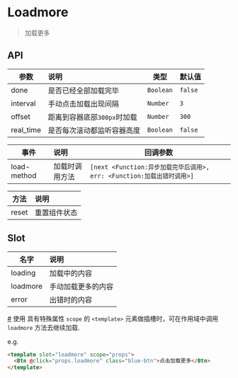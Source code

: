 # Loadmore

> 加载更多

## API

| 参数 | 说明 | 类型 | 默认值 |
| ----|:-----| ---- | ---- |
| done | 是否已经全部加载完毕  | `Boolean` | `false` |
| interval | 手动点击加载出现间隔  | `Number` | `3` |
| offset | 距离到容器底部`300px`时加载 | `Number` | `300` |
| real_time | 是否每次滚动都监听容器高度 | `Boolean` | `false` |

| 事件 | 说明 | 回调参数 |
| ----|:-----| ---- |
| load-method | 加载时调用方法 | `[next <Function:异步加载完毕后调用>, err: <Function:加载出错时调用>]` |

| 方法 | 说明 |
| ----|:-----|
| reset | 重置组件状态 |

## Slot

| 名字 | 说明 |
| ----|:-----|
| loading | 加载中的内容 |
| loadmore | 手动加载更多的内容 |
| error | 出错时的内容 |

[#](https://vuefe.cn/v2/guide/components.html#作用域插槽) 使用 具有特殊属性 `scope` 的 `<template>` 元素做插槽时，可在作用域中调用 `loadmore` 方法去继续加载.

e.g.
```html
<template slot="loadmore" scope="props">
  <Btn @click="props.loadmore" class="blue-btn">点击加载更多</Btn>
</template>
```
